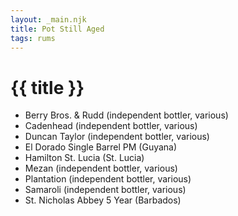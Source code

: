 ```yaml
---
layout: _main.njk
title: Pot Still Aged
tags: rums
---
```

<!-- markdownlint-disable MD025 -->
# {{ title }}
<!-- markdownlint-disable MD025 -->

<div class="index">

* Berry Bros. & Rudd (independent bottler, various)
* Cadenhead (independent bottler, various)
* Duncan Taylor (independent bottler, various)
* El Dorado Single Barrel PM (Guyana)
* Hamilton St. Lucia (St. Lucia)
* Mezan (independent bottler, various)
* Plantation (independent bottler, various)
* Samaroli (independent bottler, various)
* St. Nicholas Abbey 5 Year (Barbados)

</div>
